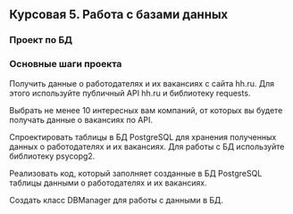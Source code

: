 ## Курсовая 5. Работа с базами данных
###  Проект по БД

### Основные шаги проекта
Получить данные о работодателях и их вакансиях с сайта hh.ru. Для этого используйте публичный API hh.ru и библиотеку 
requests.

Выбрать не менее 10 интересных вам компаний, от которых вы будете получать данные о вакансиях по API.

Спроектировать таблицы в БД PostgreSQL для хранения полученных данных о работодателях и их вакансиях. Для работы с БД используйте библиотеку 
psycopg2.

Реализовать код, который заполняет созданные в БД PostgreSQL таблицы данными о работодателях и их вакансиях.

Создать класс DBManager для работы с данными в БД.

